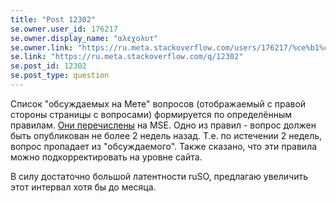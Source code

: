 ```yaml
---
title: "Post 12302"
se.owner.user_id: 176217
se.owner.display_name: "αλεχολυτ"
se.owner.link: "https://ru.meta.stackoverflow.com/users/176217/%ce%b1%ce%bb%ce%b5%cf%87%ce%bf%ce%bb%cf%85%cf%84"
se.link: "https://ru.meta.stackoverflow.com/q/12302"
se.post_id: 12302
se.post_type: question
---
```

<p>Список &quot;обсуждаемых на Мете&quot; вопросов (отображаемый с правой стороны страницы с вопросами) формируется по определённым правилам. <a href="https://meta.stackexchange.com/a/130893/339911">Они перечислены</a> на MSE. Одно из правил - вопрос должен быть опубликован не более 2 недель назад. Т.е. по истечении 2 недель, вопрос пропадает из &quot;обсуждаемого&quot;. Также сказано, что эти правила можно подкорректировать на уровне сайта.</p>
<p>В силу достаточно большой латентности ruSO, предлагаю увеличить этот интервал хотя бы до месяца.</p>

